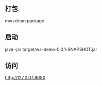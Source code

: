 ## 打包 
mvn clean package
## 启动 
java -jar target/ws-demo-0.0.1-SNAPSHOT.jar
## 访问
http://127.0.0.1:8080
